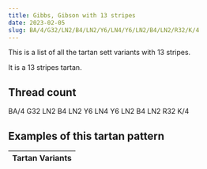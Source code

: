 ```yaml
---
title: Gibbs, Gibson with 13 stripes
date: 2023-02-05
slug: BA/4/G32/LN2/B4/LN2/Y6/LN4/Y6/LN2/B4/LN2/R32/K/4
---
```

This is a list of all the tartan sett variants with 13 stripes.

It is a 13 stripes tartan.


## Thread count
BA/4 G32 LN2 B4 LN2 Y6 LN4 Y6 LN2 B4 LN2 R32 K/4

## Examples of this tartan pattern

| Tartan Variants |
|---------------|
